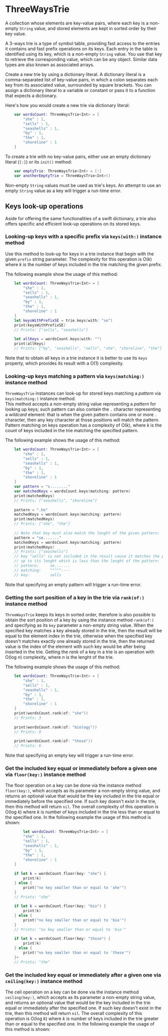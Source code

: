 # ThreeWaysTrie
A collection whose elements are key-value pairs, where each key is a non-empty `String` value, and stored elements are kept in sorted order by their key value.

A 3-ways trie is a type of symbol table, providing fast access to the entries it contains and fast prefix operations on its keys. Each entry in the table is identified using its key, which is a non-empty `String` value. You use that key to retrieve the corresponding value, which can be any object. Similar data types are also known as associated arrays.

Create a new trie by using a dictionary literal. A dictionary literal is a comma-separated list of key-value pairs, in which a colon separates each key from its associated value, surrounded by square brackets. You can assign a dictionary literal to a variable or constant or pass it to a function that expects a dictionary.

Here's how you would create a new trie via dictionary literal:
```Swift
    var wordsCount: ThreeWaysTrie<Int> = [
        "she" : 1,
        "sells" : 1,
        "seashells" : 1,
        "by" : 1,
        "the" : 1,
        "shoreline" : 1
    ]
```

To create a trie with no key-value pairs, either use an empty dictionary literal (`[:]`) or its `init()` method:
```Swift
    var emptyTrie: ThreeWaysTrie<Int> = [:]
    var anotherEmptyTrie = ThreeWaysTrie<Int>()
```

Non-empty `String` values must be used as trie's keys. An attempt to use an empty `String` value as a key will trigger a run-time error.


## Keys look-up operations
Aside for offering the same functionalities of a swift dictionary, a trie also offers specific and efficient look-up operations on its stored keys.

### Looking-up keys with a specific prefix via `keys(with:)` instance method
Use this method to look-up for keys in a trie instance that begin with the given `prefix` string parameter. 
The complexity for this operation is O(*k*) where *k* is the number of keys included in the trie matching the given prefix.

The following example show the usage of this method:
``` Swift
    let wordsCount: ThreeWaysTrie<Int> = [
        "she" : 1,
        "sells" : 1,
        "seashells" : 1,
        "by" : 1,
        "the" : 1,
        "shoreline" : 1
    ]
    let keysWithPrefixSE = trie.keys(with: "se")
    print(keysWithPrefixSE)
    // Prints: ["sells", "seashells"]
    
    let allKeys = wordsCount.keys(with: "")
    print(allKeys)
    // Prints: ["by", "seashells", "sells", "she", "shoreline", "the"]
```

Note that to obtain all keys in a trie instance it is better to use its `keys` property, which provides its result with a O(1) complexity. 

### Looking-up keys matching a pattern via `keys(matching:)` instance method 
`ThreeWaysTrie` instances can look-up for stored keys matching a *pattern* via `keys(matching:)` instance method.  
This method accepts a non-empty string value representing a *pattern* for looking up keys; such pattern can also contain the `.` character representing a *wildcard* element: that is when the given pattern contains one or more `.` character, then any key character at those positions will match the pattern.
Pattern matching on keys operation has a complexity of O(*k*), where *k* is the count of keys included in the trie matching the specified pattern.

The following example shows the usage of this method:
```Swift
    let wordsCount: ThreeWaysTrie<Int> = [
        "she" : 1,
        "sells" : 1,
        "seashells" : 1,
        "by" : 1,
        "the" : 1,
        "shoreline" : 1
    ]
    var pattern = "s........"
    var matchedKeys = wordsCount.keys(matching: pattern)
    print(matchedKeys)
    // Prints: ["seashells", "shoreline"]
    
    pattern = ".he"
    matchedKeys = wordsCount.keys(matching: pattern)
    print(matchedKeys)
    // Prints: ["she", "the"]
    
    // Note that key must also match the lenght of the given pattern:
    pattern = "se......."
    matchedKeys = wordsCount.keys(matching: pattern)
    print(matchedKeys)
    // Prints: ["seashells"]
    // key "sells" is not included in the result cause it matches the pattern only 
    // up to its lenght which is less than the lenght of the pattern:
    // pattern:     se.......
    // matching:    ^^^^^----
    // key:         sells
```

Note that specifying an empty pattern will trigger a run-time error.

### Getting the sort position of a key in the trie via `rank(of:)` instance method
`ThreeWaysTrie` keeps its keys in sorted order, therefore is also possible to obtain the sort position of a key by using the instance method `rank(of:)` and specifying as its `key` parameter a non-empty string value. When the specified key matches a key already stored in the trie, then the result will be equal to the element index in the trie, otherwise when the specified key doesn't matches exactly one already stored in the trie, then the returned value is the index of the element with such key would be after being inserted in the trie. 
Getting the *rank* of a key in a trie is an operation with O(log *n*) complexity, where *n* is the lenght of the trie. 

The following example shows the usage of this method:
```Swift
    let wordsCount: ThreeWaysTrie<Int> = [
        "she" : 1,
        "sells" : 1,
        "seashells" : 1,
        "by" : 1,
        "the" : 1,
        "shoreline" : 1
    ]
    print(wordsCount.rank(of: "she"))
    // Prints: 3
    
    print(wordsCount.rank(of: "biology"))
    // Prints: 0
    
    print(wordsCount.rank(of: "those"))
    // Prints: 6
```

Note that specifying an empty key will trigger a run-time error.

### Get the included key equal or immediately before a given one via `floor(key:)` instance method
The floor operation on a key can be done via the instance method `floor(key:)`, which accepts as its parameter a non-empty string value, and returns an optional value that would be the key included in the trie equal or immediately before the specified one. If such key doesn't exist in the trie, then this method will return `nil`.
The overall complexity of this operation is O(log *k*) where *k* is number of keys included in the trie less than or equal to the specified one.
In the following example the usage of this method is shown:
```Swift
        let wordsCount: ThreeWaysTrie<Int> = [
        "she" : 1,
        "sells" : 1,
        "seashells" : 1,
        "by" : 1,
        "the" : 1,
        "shoreline" : 1
    ]
    
    if let k = wordsCount.floor(key: "she") {
        print(k)
    } else {
        print("no key smaller than or equal to 'she'")
    }
    // Prints: "she"
    
    if let k = wordsCount.floor(key: "bio") {
        print(k)
    } else {
        print("no key smaller than or equal to 'bio'")
    }
    // Prints: "no key smaller than or equal to 'bio'"
    
    if let k = wordsCount.floor(key: "those") {
        print(k)
    } else {
        print("no key smaller than or equal to 'those'")
    }+
    // Prints: "the"
```

### Get the included key equal or immediately after a given one via `ceiling(key:)` instance method
The ceil operation on a key can be done via the instance method `ceiling(key:)`, which accepts as its parameter a non-empty string value, and returns an optional value that would be the key included in the trie equal or immediately after the specified one. If such key doesn't exist in the trie, then this method will return `nil`.
The overall complexity of this operation is O(log *k*) where *k* is number of keys included in the trie greater than or equal to the specified one.
In the following example the usage of this method is shown:
```Swift

```
